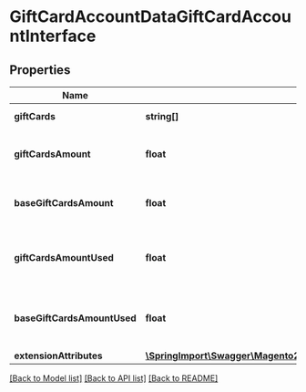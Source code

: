 # GiftCardAccountDataGiftCardAccountInterface

## Properties
Name | Type | Description | Notes
------------ | ------------- | ------------- | -------------
**giftCards** | **string[]** | Cards codes | 
**giftCardsAmount** | **float** | Cards amount in quote currency | 
**baseGiftCardsAmount** | **float** | Cards amount in base currency | 
**giftCardsAmountUsed** | **float** | Cards amount used in quote currency | 
**baseGiftCardsAmountUsed** | **float** | Cards amount used in base currency | 
**extensionAttributes** | [**\SpringImport\Swagger\Magento2\Client\Model\GiftCardAccountDataGiftCardAccountExtensionInterface**](GiftCardAccountDataGiftCardAccountExtensionInterface.md) |  | [optional] 

[[Back to Model list]](../README.md#documentation-for-models) [[Back to API list]](../README.md#documentation-for-api-endpoints) [[Back to README]](../README.md)


